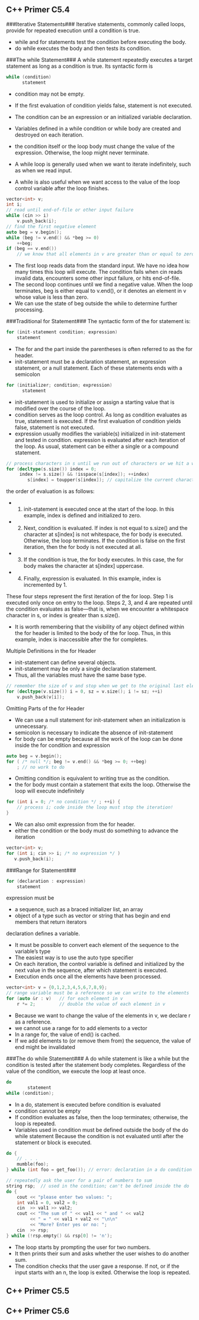 ## C++ Primer C5.4

###Iterative Statements###
Iterative statements, commonly called loops, provide for repeated execution until a condition is true. 
* while and for statements test the condition before executing the body. 
* do while executes the body and then tests its condition.


###The while Statement###
A while statement repeatedly executes a target statement as long as a condition is true. Its syntactic form is
```cpp
while (condition)
      statement
```

* condition may not be empty. 
* If the first evaluation of condition yields false, statement is not executed.
* The condition can be an expression or an initialized variable declaration. 
* Variables defined in a while condition or while body are created and destroyed on each iteration.
* the condition itself or the loop body must change the value of the expression. Otherwise, the loop might never terminate.


* A while loop is generally used when we want to iterate indefinitely, such as when we read input. 
* A while is also useful when we want access to the value of the loop control variable after the loop finishes.

```cpp
vector<int> v;
int i;
// read until end-of-file or other input failure
while (cin >> i)
    v.push_back(i);
// find the first negative element
auto beg = v.begin();
while (beg != v.end() && *beg >= 0)
    ++beg;
if (beg == v.end())
    // we know that all elements in v are greater than or equal to zero
```
* The first loop reads data from the standard input. We have no idea how many times this loop will execute. The condition fails when cin reads invalid data, encounters some other input failure, or hits end-of-file. 
* The second loop continues until we find a negative value. When the loop terminates, beg is either equal to v.end(), or it denotes an element in v whose value is less than zero. 
* We can use the state of beg outside the while to determine further processing.

###Traditional for Statement###
The syntactic form of the for statement is:
```cpp
for (init-statement condition; expression)
    statement
```
* The for and the part inside the parentheses is often referred to as the for header.
* init-statement must be a declaration statement, an expression statement, or a null statement. Each of these statements ends with a semicolon

```cpp
for (initializer; condition; expression)
      statement
```

* init-statement is used to initialize or assign a starting value that is modified over the course of the loop. 
* condition serves as the loop control. As long as condition evaluates as true, statement is executed. If the first evaluation of condition yields false, statement is not executed. 
* expression usually modifies the variable(s) initialized in init-statement and tested in condition. expression is evaluated after each iteration of the loop. As usual, statement can be either a single or a compound statement.


```cpp
// process characters in s until we run out of characters or we hit a whitespace
for (decltype(s.size()) index = 0;
     index != s.size() && !isspace(s[index]); ++index)
        s[index] = toupper(s[index]); // capitalize the current character
```
the order of evaluation is as follows:
* 1. init-statement is executed once at the start of the loop. In this example, index is defined and initialized to zero.
* 2. Next, condition is evaluated. If index is not equal to s.size() and the character at s[index] is not whitespace, the for body is executed. Otherwise, the loop terminates. If the condition is false on the first iteration, then the for body is not executed at all.
* 3. If the condition is true, the for body executes. In this case, the for body makes the character at s[index] uppercase.
* 4. Finally, expression is evaluated. In this example, index is incremented by 1.

These four steps represent the first iteration of the for loop. Step 1 is executed only once on entry to the loop. Steps 2, 3, and 4 are repeated until the condition evaluates as false—that is, when we encounter a whitespace character in s, or index is greater than s.size().

* It is worth remembering that the visibility of any object defined within the for header is limited to the body of the for loop. Thus, in this example, index is inaccessible after the for completes.

Multiple Definitions in the for Header
* init-statement can define several objects. 
* init-statement may be only a single declaration statement. 
* Thus, all the variables must have the same base type. 
```cpp
// remember the size of v and stop when we get to the original last element
for (decltype(v.size()) i = 0, sz = v.size(); i != sz; ++i)
    v.push_back(v[i]);
```

Omitting Parts of the for Header
* We can use a null statement for init-statement when an initialization is unnecessary. 
* semicolon is necessary to indicate the absence of init-statement
* for body can be empty because all the work of the loop can be done inside the for condition and expression

```cpp
auto beg = v.begin();
for ( /* null */; beg != v.end() && *beg >= 0; ++beg)
    ; // no work to do
```

* Omitting condition is equivalent to writing true as the condition.
* the for body must contain a statement that exits the loop. Otherwise the loop will execute indefinitely
```cpp
for (int i = 0; /* no condition */ ; ++i) {
    // process i; code inside the loop must stop the iteration!
}
```

* We can also omit expression from the for header.
* either the condition or the body must do something to advance the iteration

```cpp
vector<int> v;
for (int i; cin >> i; /* no expression */ )
   v.push_back(i);
```

###Range for Statement### 
```cpp
for (declaration : expression)
    statement
```
expression must be
* a sequence, such as a braced initializer list, an array
* object of a type such as vector or string that has begin and end members that return iterators

declaration defines a variable. 
* It must be possible to convert each element of the sequence to the variable’s type
* The easiest way is to use the auto type specifier
* On each iteration, the control variable is defined and initialized by the next value in the sequence, after which statement is executed. 
* Execution ends once all the elements have been processed.

```cpp
vector<int> v = {0,1,2,3,4,5,6,7,8,9};
// range variable must be a reference so we can write to the elements
for (auto &r : v)   // for each element in v
    r *= 2;         // double the value of each element in v
```
* Because we want to change the value of the elements in v, we declare r as a reference.
* we cannot use a range for to add elements to a vector
* In a range for, the value of end() is cached.
* If we add elements to (or remove them from) the sequence, the value of end might be invalidated


###The do while Statement###
A do while statement is like a while but the condition is tested after the statement body completes. Regardless of the value of the condition, we execute the loop at least once. 

```cpp
do
        statement
while (condition);
```
* In a do, statement is executed before condition is evaluated
* condition cannot be empty
* If condition evaluates as false, then the loop terminates; otherwise, the loop is repeated. 
* Variables used in condition must be defined outside the body of the do while statement Because the condition is not evaluated until after the statement or block is executed.
```cpp
do {
    // . . .
    mumble(foo);
} while (int foo = get_foo()); // error: declaration in a do condition
```

```cpp
// repeatedly ask the user for a pair of numbers to sum
string rsp;  // used in the condition; can't be defined inside the do
do {
    cout << "please enter two values: ";
    int val1 = 0, val2 = 0;
    cin  >> val1 >> val2;
    cout << "The sum of " << val1 << " and " << val2
         << " = " << val1 + val2 << "\n\n"
         << "More? Enter yes or no: ";
    cin  >> rsp;
} while (!rsp.empty() && rsp[0] != 'n');
```
* The loop starts by prompting the user for two numbers. 
* It then prints their sum and asks whether the user wishes to do another sum.
* The condition checks that the user gave a response. If not, or if the input starts with an n, the loop is exited. Otherwise the loop is repeated.

## C++ Primer C5.5


## C++ Primer C5.6

